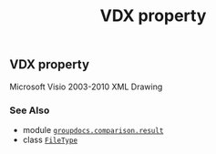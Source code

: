 ﻿---
title: VDX property
second_title: GroupDocs.Comparison for Python via .NET API References
description: 
type: docs
url: /python-net/groupdocs.comparison.result/filetype/vdx/
is_root: false
weight: 1420
---

## VDX property


Microsoft Visio 2003-2010 XML Drawing

### See Also
* module [`groupdocs.comparison.result`](../../)
* class [`FileType`](/comparison/python-net/groupdocs.comparison.result/filetype)
